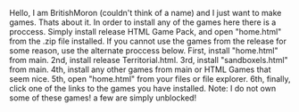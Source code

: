 Hello, I am BritishMoron (couldn't think of a name) and I just want to make games.
Thats about it.
In order to install any of the games here there is a proccess.
Simply install release HTML Game Pack, and open "home.html" from the .zip file installed.
If you cannot use the games from the release for some reason, use the alternate proccess below.
First, install "home.html" from main.
2nd, install release Territorial.html.
3rd, install "sandboxels.html" from main.
4th, install any other games from main or HTML Games that seem nice.
5th, open "home.html" from your files or file explorer.
6th, finally, click one of the links to the games you have installed.
Note: I do not own some of these games! a few are simply unblocked!
